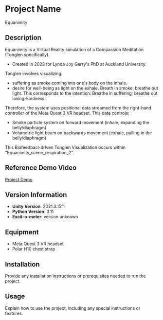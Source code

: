 # Project Name

Equanimity

## Description

Equanimity is a Virtual Reality simulation of a Compassion Meditation (Tonglen specifically).
- Created in 2023 for Lynda Joy Gerry's PhD at Auckland University.

Tonglen involves visualizing: 
- suffering as smoke coming into one's body on the inhale.
- desire for well-being as light on the exhale.
Breath in smoke; breathe out light.
This corresponds to the intention: Breathe in suffering; breathe out loving-kindness.

Therefore, the system uses positional data streamed from the right-hand controller of the Meta Quest 3 VR headset.
This data controls:
- Smoke particle system on forward movement (inhale, expanding the belly/diaphragm)
- Volumetric light beam on backwards movement (exhale, pulling in the belly/diaphragm)

This Biofeedbacl-driven Tonglen Visualization occurs within "Equanimity_scene_respiration_2".

## Reference Demo Video

[Project Demo](https://www.youtube.com/watch?v=YOUR_VIDEO_ID_HERE](https://www.youtube.com/watch?v=nX0OzUGAA_g))

## Version Information

- **Unity Version**: 2021.3.15f1
- **Python Version**: 3.11
- **Excit-o-meter**: version unknown


## Equipment

- Meta Quest 3 VR headset
- Polar H10 chest strap

## Installation

Provide any installation instructions or prerequisites needed to run the project.

## Usage

Explain how to use the project, including any special instructions or features.
